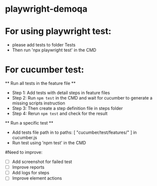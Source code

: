 ﻿# playwright-demoqa

# For using playwright test: 
+ please add tests to folder Tests
+ Then run 'npx playwright test' in the CMD 

# For cucumber test: 
** Run all tests in the feature file ** 
+ Step 1: Add tests with detail steps in feature files
+ Step 2: Run ```npm test``` in the CMD and wait for cucumber to generate a missing scripts instruction
+ Step 3: Then create a step definition file in steps folder
+ Step 4: Rerun ```npm test``` and check for the result

** Run a specific test **
+ Add tests file path in to paths: [ "cucumber/test/features/" ] in cucumber.js
+ Run test using 'npm test' in the CMD

#Need to improve:
- [ ] Add screenshot for failed test
- [ ] Improve reports
- [ ] Add logs for steps
- [ ] Improve element actions 
